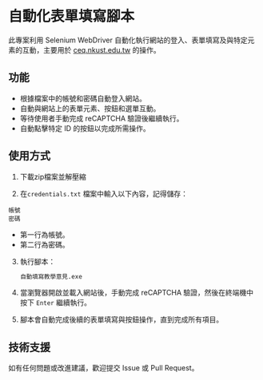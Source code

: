 # 自動化表單填寫腳本

此專案利用 Selenium WebDriver 自動化執行網站的登入、表單填寫及與特定元素的互動，主要用於 [ceq.nkust.edu.tw](https://ceq.nkust.edu.tw/) 的操作。

## 功能
- 根據檔案中的帳號和密碼自動登入網站。
- 自動與網站上的表單元素、按鈕和選單互動。
- 等待使用者手動完成 reCAPTCHA 驗證後繼續執行。
- 自動點擊特定 ID 的按鈕以完成所需操作。

## 使用方式

1.  下載zip檔案並解壓縮

2.  在`credentials.txt` 檔案中輸入以下內容，記得儲存：
   ```
   帳號
   密碼
   ```
   - 第一行為帳號。
   - 第二行為密碼。

3. 執行腳本：
   ```bash
   自動填寫教學意見.exe
   ```

4. 當瀏覽器開啟並載入網站後，手動完成 reCAPTCHA 驗證，然後在終端機中按下 `Enter` 繼續執行。

5. 腳本會自動完成後續的表單填寫與按鈕操作，直到完成所有項目。

## 技術支援
如有任何問題或改進建議，歡迎提交 Issue 或 Pull Request。
